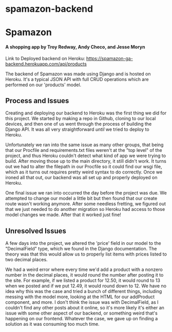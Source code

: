 # spamazon-backend

<h1>Spamazon</h1>

<h4>A shopping app by Troy Redway, Andy Checo, and Jesse Moryn</h4>

Link to Deployed backend on Heroku: https://spamazon-ga-backend.herokuapp.com/api/products

The backend of Spamazon was made using Django and is hosted on Heroku. It's a typical JSON API with full CRUD operations which are performed on our 'products' model.

<h2>Process and Issues</h2>
Creating and deploying our backend to Heroku was the first thing we did for this project. We started by making a repo in Github, cloning to our local devices, and then one of us went through the process of building the Django API. It was all very straightforward <i>until</i> we tried to deploy to Heroku.

Unfortunately we ran into the same issue as many other groups, that being that our Procfile and requirements.txt files weren't at the "top level" of the project, and thus Heroku couldn't detect what kind of app we were trying to build. After moving those up to the main directory, it still didn't work. It turns out we had to alter the filepath in our Procfile so it could find our wsgi file, which as it turns out requires pretty weird syntax to do correctly. Once we ironed all that out, our backend was all set up and properly deployed on Heroku.  

One final issue we ran into occurred the day before the project was due. We attempted to change our model a little bit but then found that our create route wasn't working anymore. After some needless fretting, we figured out that we just needed to do another migration so Heroku had access to those model changes we made. After that it worked just fine!

<h2>Unresolved Issues</h2>
A few days into the project, we altered the 'price' field in our model to the "DecimalField" type, which we found in the Django documentation. The theory was that this would allow us to properly list items with prices listed to two decimal places.

We had a weird error where every time we'd add a product with a nonzero number in the decimal places, it would round the number after posting it to the site. For example, if we listed a product for 12.50, it would round to 13 when we posted and if we put 12.49, it would round down to 12. We have no idea why this was the case and tried a bunch of different things, including messing with the model more, looking at the HTML for our addProduct component, and more. I don't think the issue was with DecimalField, as I couldn't find any other posts about it online, so it's more likely it's either an issue with some other aspect of our backend, or something weird that's happening on our frontend. Whatever the case, we gave up on finding a solution as it was consuming too much time. 
